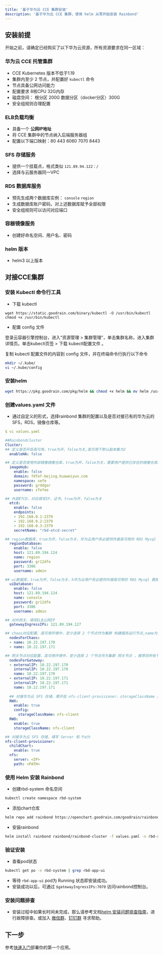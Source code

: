 ```yaml
---
title: '基于华为云 CCE 集群安装'
description: '基于华为云 CCE 集群，使用 helm 从零开始安装 Rainbond'
---
```


## 安装前提

开始之前，请确定已经购买了以下华为云资源，所有资源要求在同一区域：

### 华为云 CCE 托管集群

- CCE Kubernetes 版本不低于1.19
- 集群内至少 2 节点，并配置好 `kubectl` 命令
- 节点具备公网访问能力
- 配置要求 8核CPU 32G内存 
- 磁盘空间： 根分区 200G 数据分区（docker分区）300G
- 安全组规则合理配置

### ELB负载均衡

- 具备一个 **公网IP地址**
- 将 CCE 集群中的节点纳入后端服务器组
- 配置以下端口映射：80 443 6060 7070 8443

### SFS 存储服务

- 提供一个挂载点，格式类似 `121.89.94.122：/`
- 选择与云服务器同一VPC

### RDS 数据库服务

- 预先生成两个数据库实例： `console` `region`
- 生成数据库账户密码，对上述数据库赋予全部权限
- 安全组规则可以访问对应端口

### 容器镜像服务

- 创建好命名空间、用户名、密码

### helm 版本

- helm3 以上版本

## 对接CCE集群

### 安装 Kubectl 命令行工具

- 下载 kubectl

```
wget https://static.goodrain.com/binary/kubectl -O /usr/bin/kubectl
chmod +x /usr/bin/kubectl
```

- 配置 config 文件

登录云容器引擎控制台，进入“资源管理 > 集群管理”，单击集群名称，进入集群详情页。单击kubectl页签 > 下载 kubectl配置文件 。

复制 kubectl 配置文件的内容到 config 文件，并在终端命令行执行以下命令

```bash
mkdir ~/.kube/
vi ~/.kube/config
```

### 安装helm

```bash
wget https://pkg.goodrain.com/pkg/helm && chmod +x helm && mv helm /usr/local/bin/
```

### 创建values.yaml 文件

- 通过自定义的形式，选择rainbond 集群的配置以及是否对接已有的华为云的SFS，RDS，镜像仓库等。

```yaml
$ vi values.yaml

##Rainbondcluster
Cluster:
## 定义是否开启高可用，true为开，false为关,高可用下默认副本集为2
  enableHA: false

## 定义是否使用外部镜像镜像仓库，true为开，false为关，需要用户提供已存在的镜像仓库的 域名、空间名称、用户名以及密码
  imageHub:
    enable: false
    domain: fdfef-bejing.huaweiyun.com
    namespace: sefe
    password: grddgar
    username: zfefee

## 外部ETCD，对应填写IP，证书，true为开，false为关
  etcd:
    enable: false
    endpoints: 
    - 192.168.0.1:2379 
    - 192.168.0.2:2379
    - 192.168.0.3:2379
    secretName: "rbd-etcd-secret"

## region数据库，true为开，false为关，华为云用户务必提供外接高可用的 RDS Mysql 数据库，该数据库中需要提前创建 region 数据库，需要提供内网可访问的 RDS 域名、用户名、密码
  regionDatabase:
    enable: false
    host: 121.89.194.124
    name: region
    password: gr12dfe
    port: 3306
    username: admin

## ui数据库，true为开，false为关，h华为云用户务必提供外接高可用的 RDS Mysql 数据库，该数据库中需要提前创建 console 数据库，需要提供内网可访问的 RDS host、用户名、密码
  uiDatabase:
    enable: false
    host: 121.89.194.124
    name: console
    password: gr12dfe
    port: 3306
    username: admin

## 对外网关，填写ELB公网IP
  gatewayIngressIPs: 121.89.194.127

## chaos对应配置，高可用环境中，至少选择 2 个节点作为集群 构建服务运行节点,name为后端服务器节点的 node名称
  nodesForChaos:
  - name: 10.22.197.170
  - name: 10.22.197.171

## 网关节点对应配置，高可用环境中，至少选择 2 个节点作为集群 网关节点 ，推荐将所有节点作为网关节点使用，要求节点的 80、443、6060、7070、8443、 端口没有被占用。name 填写node节点的name即可
  nodesForGateway:
  - externalIP: 10.22.197.170
    internalIP: 10.22.197.170
    name: 10.22.197.170
  - externalIP: 10.22.197.171
    internalIP: 10.22.197.171
    name: 10.22.197.171
  
  ## 对接华为云 SFS 存储，需开启 nfs-client-provisioner，storageClassName 是默认值
  RWX:
    enable: true
    config:
      storageClassName: nfs-client
  RWO:
    enable: true
    storageClassName: nfs-client

## 对接华为云 SFS 存储，填写 Server 和 Path
nfs-client-provisioner:
  childChart:
    enable: true
  nfs:
    server: <IP>
    path: <PATH>
```

### 使用 Helm 安装 Rainbond

- 创建rbd-system 命名空间

```bash
kubectl create namespace rbd-system
```

- 添加chart仓库

```bash
helm repo add rainbond https://openchart.goodrain.com/goodrain/rainbond
```

- 安装rainbond

```bash
helm install rainbond rainbond/rainbond-cluster -f values.yaml -n rbd-system
```

### 验证安装

- 查看pod状态

```bash
kubectl get po -n rbd-system | grep rbd-app-ui
```

- 等待 `rbd-app-ui` pod为 Running 状态即安装成功。
- 安装成功以后，可通过 `$gatewayIngressIPs:7070` 访问rainbond控制台。

### 安装问题排查

- 安装过程中如果长时间未完成，那么请参考文档[helm 安装问题排查指南](../../../troubleshooting/installation/helm)，进行故障排查。或加入 [微信群](/docs/support#微信群)、[钉钉群](/docs/support#钉钉群) 寻求帮助。

## 下一步

参考[快速入门](/docs/quick-start/getting-started/)部署你的第一个应用。
